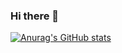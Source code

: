 ### Hi there 👋

[![Anurag's GitHub stats](https://github-readme-stats.vercel.app/api?username=gkehren)](https://github.com/anuraghazra/github-readme-stats)

<!--
**gkehren/gkehren** is a ✨ _special_ ✨ repository because its `README.md` (this file) appears on your GitHub profile.

Here are some ideas to get you started:

- 🔭 I’m currently working on ...
- 🌱 I’m currently learning ...
- 👯 I’m looking to collaborate on ...
- 🤔 I’m looking for help with ...
- 💬 Ask me about ...
- 📫 How to reach me: ...
- 😄 Pronouns: ...
- ⚡ Fun fact: ...
-->
